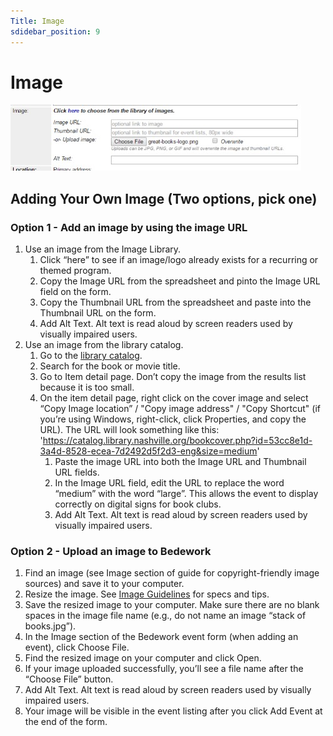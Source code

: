 ```yaml
---
Title: Image
sdidebar_position: 9
---
```


# Image

![img "choose from library of images"](../img/upload-image.jpg)

## Adding Your Own Image (Two options, pick one)

### Option 1 - Add an image by using the image URL

1. Use an image from the Image Library.
   1. Click “here” to see if an image/logo already exists for a recurring or themed program.
   1. Copy the Image URL from the spreadsheet and pinto the Image URL field on the form.
   1. Copy the Thumbnail URL from the spreadsheet and paste into the Thumbnail URL on the form.
   1. Add Alt Text. Alt text is read aloud by screen readers used by visually impaired users.
1. Use an image from the library catalog.
   1. Go to the [library catalog](https://catalog.library.nashville.org).
   1. Search for the book or movie title.
   1. Go to Item detail page. Don’t copy the image from the results list because it is too small.
   1. On the item detail page, right click on the cover image and select “Copy Image location” / "Copy image address" / "Copy Shortcut" (if you’re using Windows, right-click, click Properties, and copy the URL). The URL will look something like this: '<https://catalog.library.nashville.org/bookcover.php?id=53cc8e1d-3a4d-8528-ecea-7d2492d5f2d3-eng&size=medium>'
      1. Paste the image URL into both the Image URL and Thumbnail URL fields.
      1. In the Image URL field, edit the URL to replace the word “medium” with the word “large”. This allows the event to display correctly on digital signs for book clubs.
      1. Add Alt Text. Alt text is read aloud by screen readers used by visually impaired users.

### Option 2 - Upload an image to Bedework

1. Find an image (see Image section of guide for copyright-friendly image sources) and save it to your computer.
1. Resize the image. See [Image Guidelines](../using-images/image-guidelines.md#size-and-text-specifications) for specs and tips.
1. Save the resized image to your computer. Make sure there are no blank spaces in the image file name (e.g., do not name an image “stack of books.jpg”).
1. In the Image section of the Bedework event form (when adding an event), click Choose File.
1. Find the resized image on your computer and click Open.
1. If your image uploaded successfully, you’ll see a file name after the “Choose File” button.
1. Add Alt Text. Alt text is read aloud by screen readers used by visually impaired users.
1. Your image will be visible in the event listing after you click Add Event at the end of the form.
